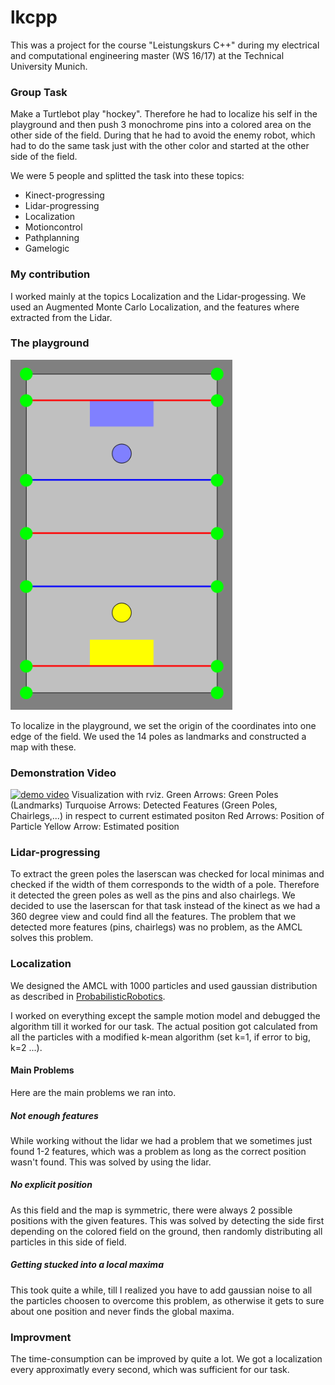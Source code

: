 lkcpp
=======

This was a project for the course "Leistungskurs C++" during my electrical and computational engineering master (WS 16/17) at the Technical University Munich.

### Group Task
Make a Turtlebot play "hockey". Therefore he had to localize his self in the playground and then push 3 monochrome pins into a colored area on the other side of the field. During that he had to avoid the enemy robot, which had to do the same task just with the other color and started at the other side of the field.

We were 5 people and splitted the task into these topics:
* Kinect-progressing
* Lidar-progressing
* Localization
* Motioncontrol
* Pathplanning
* Gamelogic

### My contribution
I worked mainly at the topics Localization and the Lidar-progessing.
We used an Augmented Monte Carlo Localization, and the features where extracted from the Lidar.

### The playground
![playground](./pictures/playground.PNG)

To localize in the playground, we set the origin of the coordinates into one edge of the field. We used the 14 poles as landmarks and constructed a map with these.

### Demonstration Video
[![demo video](https://img.youtube.com/vi/cGywEwyuMyQ/0.jpg)](http://www.youtube.com/watch?v=cGywEwyuMyQ)
Visualization with rviz. 
Green Arrows: Green Poles (Landmarks)
Turquoise Arrows: Detected Features (Green Poles, Chairlegs,...) in respect to current estimated positon
Red Arrows: Position of Particle
Yellow Arrow: Estimated position

### Lidar-progressing
To extract the green poles the laserscan was checked for local minimas and checked if the width of them corresponds to the width of a pole. Therefore it detected the green poles as well as the pins and also chairlegs. We decided to use the laserscan for that task instead of the kinect as we had a 360 degree view and could find all the features. The problem that we detected more features (pins, chairlegs) was no problem, as the AMCL solves this problem.

### Localization
We designed the AMCL with 1000 particles and used gaussian distribution as described in [ProbabilisticRobotics](https://docs.ufpr.br/~danielsantos/ProbabilisticRobotics.pdf).

I worked on everything except the sample motion model and debugged the algorithm till it worked for our task. The actual position got calculated from all the particles with a modified k-mean algorithm (set k=1, if error to big, k=2 ...). 

#### Main Problems
Here are the main problems we ran into.

##### Not enough features
While working without the lidar we had a problem that we sometimes just found 1-2 features, which was a problem as long as the correct position wasn't found. This was solved by using the lidar.

##### No explicit position
As this field and the map is symmetric, there were always 2 possible positions with the given features. This was solved by detecting the side first depending on the colored field on the ground, then randomly distributing all particles in this side of field.

##### Getting stucked into a local maxima
This took quite a while, till I realized you have to add gaussian noise to all the particles choosen to overcome this problem, as otherwise it gets to sure about one position and never finds the global maxima.

### Improvment
The time-consumption can be improved by quite a lot. We got a localization every approximatly every second, which was sufficient for our task.
